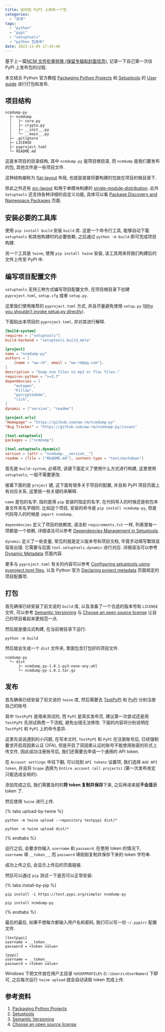 ```yaml
---
title: 如何在 PyPI 上发布一个包
categories:
  - "杂学"
tags:
  - "python"
  - "pypi"
  - "setuptools"
  - "python 包发布"
date: 2023-11-05 17:43:40
---
```


基于上一篇[NCM 文件批量转换 (保留专辑和封面信息)](/posts/2023/11/04/ncmdump/), 记录一下自己第一次往 PyPI 上发布包的过程.

本文结合 Python 官方教程 [Packaging Python Projects](https://packaging.python.org/en/latest/tutorials/packaging-projects/) 和 [Setuptools](https://setuptools.pypa.io/en/latest/index.html) 的 [User guide](https://setuptools.pypa.io/en/latest/userguide/) 进行打包和发布.

<!-- more -->

## 项目结构

```plain
ncmdump-py
  ├─ ncmdump
  │   ├─ core.py
  │   ├─ crypto.py
  │   ├─ __init__.py
  │   └─ __main__.py
  ├─ .gitignore
  ├─ LICENSE
  ├─ pyproject.toml
  └─ README.md
```

这是本项目的目录结构, 其中 `ncmdump-py` 是项目根目录, 而 `ncmdump` 是我们要发布的包, 其他文件是一些项目文件.

这种结构被称为 [flat-layout](https://setuptools.pypa.io/en/latest/userguide/package_discovery.html#flat-layout) 布局, 也就是直接将要构建的包放在项目的根目录下.

除此之外还有 [src-layout](https://setuptools.pypa.io/en/latest/userguide/package_discovery.html#src-layout) 和用于单模块构建的 [single-module-distribution](https://setuptools.pypa.io/en/latest/userguide/package_discovery.html#single-module-distribution). 此外 `Setuptools` 还支持各种详细的自定义功能, 具体可以看 [Package Discovery and Namespace Packages](https://setuptools.pypa.io/en/latest/userguide/package_discovery.html) 页面.

## 安装必要的工具库

使用 `pip install build` 安装 `build` 库. 这是一个命令行工具, 能够自动下载 `setuptools` 和其他构建时的必要依赖, 之后通过 `python -m build` 即可完成项目构建.

另一个工具是 `twine`, 使用 `pip install twine` 安装, 该工具用来将我们构建后的文件上传至 PyPI 中.

## 编写项目配置文件

`setuptools` 支持三种方式编写项目配置文件, 在项目根目录下创建 `pyproject.toml`, `setup.cfg` 或者 `setup.py`.

这里我们使用推荐的 `pyproject.toml` 方式, 并且尽量避免使用 `setup.py` ([Why you shouldn’t invoke setup.py directly](https://blog.ganssle.io/articles/2021/10/setup-py-deprecated.html)).

下面贴出本项目的 `pyproject.toml`, 并对其进行解释.

```toml
[build-system]
requires = ["setuptools"]
build-backend = "setuptools.build_meta"

[project]
name = "ncmdump-py"
authors = [
    {name = "ww-rm", email = "ww-rm@qq.com"},
]
description = "Dump ncm files to mp3 or flac files."
requires-python = ">=3.7"
dependencies = [
    "mutagen",
    "Pillow",
    "pycryptodome",
    "rich",
]
dynamic = ["version", "readme"]

[project.urls]
"Homepage" = "https://github.com/ww-rm/ncmdump-py"
"Bug Tracker" = "https://github.com/ww-rm/ncmdump-py/issues"

[tool.setuptools]
packages = ["ncmdump"]

[tool.setuptools.dynamic]
version = {attr = "ncmdump.__version__"}
readme = {file = ["README.md"], content-type = "text/markdown"}
```

首先是 `build-system`, 必填项, 该键下面定义了使用什么方式进行构建, 这里使用 `setuptools`, 一般不需要更改.

接着下面的是 `project` 键, 这下面有很多关于项目的配置, 并且和 PyPI 项目页面上有对应关系, 这里挑一些关键的来解释.

`name` 是包的名字, 指的是用 `pip` 安装时指定的名字, 在代码导入的时候还是和包本身文件夹名字相同. 比如这个项目, 安装的命令是 `pip install ncmdump-py`, 但是代码导入的时候是 `import ncmdump`.

`dependencies` 定义了项目的依赖库, 语法和 `requirements.txt` 一样, 列表里每一项都是一个依赖, 详细语法可以参考 [Dependencies Management in Setuptools](https://setuptools.pypa.io/en/latest/userguide/dependency_management.html).

`dynamic` 定义了一些变量, 常见的就是定义版本号和项目文档, 毕竟手动填写繁琐且容易出错. 它需要与后面 `tool.setuptools.dynamic` 进行对应. 详细语法可以参考 [Dynamic Metadata](https://setuptools.pypa.io/en/latest/userguide/pyproject_config.html#dynamic-metadata) 页面内容.

更多与 `pyproject.toml` 有关的内容可以参考 [Configuring setuptools using pyproject.toml files](https://setuptools.pypa.io/en/latest/userguide/pyproject_config.html), 以及 Python 官方 [Declaring project metadata](https://packaging.python.org/en/latest/specifications/declaring-project-metadata/) 页面规定的项目配置项.

## 打包

首先确保已经安装了前文说的 `build` 库, 以及准备了一个合适的版本号和 `LICENSE` 文件, 可以参考 [Semantic Versioning](https://semver.org/) 与 [Choose an open source license](https://choosealicense.com/) 让自己的项目看起来更规范一点.

然后就是傻瓜式构建, 在当前根目录下运行:

`python -m build`

然后就会生成一个 `dist` 文件夹, 里面包含打包好的项目文件.

```plain
ncmdump-py
  └─ dist
      ├─ ncmdump_py-1.0.1-py3-none-any.whl
      └─ ncmdump-py-1.0.1.tar.gz
```

## 发布

首先确保已经安装了前文说的 `twine` 库, 然后需要去 [TestPyPI](https://test.pypi.org/) 和 [PyPI](https://pypi.org/) 分别注册自己的账号.

其中 `TestPyPI` 是用来测试的, 而 `PyPI` 是真实发布页, 建议第一次尝试还是用 `TestPyPI` 先测试熟悉一下流程, 避免出错无法修改. 下面的内容将分别说明在 `TestPyPI` 和 `PyPI` 上的命令差异.

这里先说说遇到的小问题, 在写本文时, `TestPyPI` 和 `PyPI` 在注册账号后, 已经强制要求开启双因素认证 (2FA), 但是开启了双因素认证的账号不能使用账密的形式上传文件, 因此成功注册账号后, 我们还需要去申请一个通用的 API token.

在 `Account settings` 中往下翻, 可以找到 `API tokens` 设置项, 我们选择 `Add API token`, 并且将 `Scope` 选择为 `Entire account (all projects)` (第一次发布肯定只能选成全局的).

添加完成之后, 我们需要及时的**将 token 复制并保存**下来, 之后再进来就**不会显示** token 了.

然后使用 `twine` 进行上传.

{% tabs upload-by-twine %}
<!-- tab TestPyPI -->
`python -m twine upload --repository testpypi dist/*`
<!-- endtab -->

<!-- tab PyPI -->
`python -m twine upload dist/*`
<!-- endtab -->
{% endtabs %}

运行之后, 会要求你输入 `username` 和 `password`. 在使用 token 的情况下, `username` 填 `__token__`, 而 `password` 填刚刚复制并保存下来的 token 字符串.

成功上传之后, 会显示上传后的页面链接.

然后可以通过 `pip` 测试一下是否可以正常安装:

{% tabs install-by-pip %}
<!-- tab TestPyPI -->
`pip install -i https://test.pypi.org/simple/ ncmdump-py`
<!-- endtab -->

<!-- tab PyPI -->
`pip install ncmdump-py`
<!-- endtab -->
{% endtabs %}

最后的最后, 如果不想每次都输入用户名和密码, 我们可以写一份 `~/.pypirc` 配置文件.

```plain
[testpypi]
username = __token__
password = <token value>

[pypi]
username = __token__
password = <token value>
```

Windows 下把文件放在用户主目录 `%USERPROFILE%` (`C:\Users\<UserName>`) 下即可, 之后每次运行 `twine upload` 就会自动读取 token 完成上传.

## 参考资料

1. [Packaging Python Projects](https://packaging.python.org/en/latest/tutorials/packaging-projects/)
2. [Setuptools](https://setuptools.pypa.io/en/latest/index.html)
3. [Semantic Versioning](https://semver.org/)
4. [Choose an open source license](https://choosealicense.com/)
